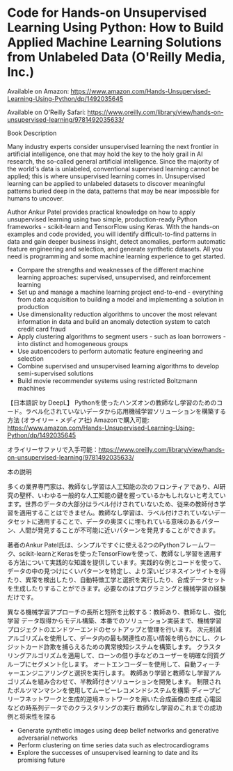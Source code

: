 # Code for Hands-on Unsupervised Learning Using Python: How to Build Applied Machine Learning Solutions from Unlabeled Data (O'Reilly Media, Inc.)

Available on Amazon: https://www.amazon.com/Hands-Unsupervised-Learning-Using-Python/dp/1492035645

Available on O'Reilly Safari: https://www.oreilly.com/library/view/hands-on-unsupervised-learning/9781492035633/

Book Description

Many industry experts consider unsupervised learning the next frontier in artificial intelligence, one that may hold the key to the holy grail in AI research, the so-called general artificial intelligence. Since the majority of the world's data is unlabeled, conventional supervised learning cannot be applied; this is where unsupervised learning comes in. Unsupervised learning can be applied to unlabeled datasets to discover meaningful patterns buried deep in the data, patterns that may be near impossible for humans to uncover.

Author Ankur Patel provides practical knowledge on how to apply unsupervised learning using two simple, production-ready Python frameworks - scikit-learn and TensorFlow using Keras. With the hands-on examples and code provided, you will identify difficult-to-find patterns in data and gain deeper business insight, detect anomalies, perform automatic feature engineering and selection, and generate synthetic datasets. All you need is programming and some machine learning experience to get started.

* Compare the strengths and weaknesses of the different machine learning approaches: supervised, unsupervised, and reinforcement learning
* Set up and manage a machine learning project end-to-end - everything from data acquisition to building a model and implementing a solution in production
* Use dimensionality reduction algorithms to uncover the most relevant information in data and build an anomaly detection system to catch credit card fraud
* Apply clustering algorithms to segment users - such as loan borrowers - into distinct and homogeneous groups
* Use autoencoders to perform automatic feature engineering and selection
* Combine supervised and unsupervised learning algorithms to develop semi-supervised solutions
* Build movie recommender systems using restricted Boltzmann machines

【日本語訳 by DeepL】
Pythonを使ったハンズオンの教師なし学習のためのコード。ラベル化されていないデータから応用機械学習ソリューションを構築する方法 (オライリー・メディア社)
Amazonで購入可能: https://www.amazon.com/Hands-Unsupervised-Learning-Using-Python/dp/1492035645

オライリーサファリで入手可能：https://www.oreilly.com/library/view/hands-on-unsupervised-learning/9781492035633/

本の説明

多くの業界専門家は、教師なし学習は人工知能の次のフロンティアであり、AI研究の聖杯、いわゆる一般的な人工知能の鍵を握っているかもしれないと考えています。世界のデータの大部分はラベル付けされていないため、従来の教師付き学習を適用することはできません。教師なし学習は、ラベル付けされていないデータセットに適用することで、データの奥深くに埋もれている意味のあるパターン、人間が発見することが不可能に近いパターンを発見することができます。

著者のAnkur Patel氏は、シンプルですぐに使える2つのPythonフレームワーク、scikit-learnとKerasを使ったTensorFlowを使って、教師なし学習を適用する方法について実践的な知識を提供しています。実践的な例とコードを使って、データの中の見つけにくいパターンを特定し、より深いビジネスインサイトを得たり、異常を検出したり、自動特徴工学と選択を実行したり、合成データセットを生成したりすることができます。必要なのはプログラミングと機械学習の経験だけです。

異なる機械学習アプローチの長所と短所を比較する：教師あり、教師なし、強化学習
データ取得からモデル構築、本番でのソリューション実装まで、機械学習プロジェクトのエンドツーエンドのセットアップと管理を行います。
次元削減アルゴリズムを使用して、データ内の最も関連性の高い情報を明らかにし、クレジットカード詐欺を捕らえるための異常検知システムを構築します。
クラスタリングアルゴリズムを適用して、ローンの借り手などのユーザーを明確な同質グループにセグメント化します。
オートエンコーダーを使用して、自動フィーチャーエンジニアリングと選択を実行します。
教師あり学習と教師なし学習アルゴリズムを組み合わせて、半教師付きソリューションを開発します。
制限されたボルツマンマシンを使用してムービーレコメンドシステムを構築
ディープビリーフネットワークと生成的逆境ネットワークを用いた合成画像の生成
心電図などの時系列データでのクラスタリングの実行
教師なし学習のこれまでの成功例と将来性を探る
* Generate synthetic images using deep belief networks and generative adversarial networks
* Perform clustering on time series data such as electrocardiograms
* Explore the successes of unsupervised learning to date and its promising future
